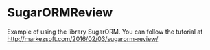 # SugarORMReview

Example of using the library SugarORM. You can follow the tutorial at http://markezsoft.com/2016/02/03/sugarorm-review/